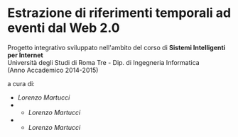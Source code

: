 # Estrazione di riferimenti temporali ad eventi dal Web 2.0

Progetto integrativo sviluppato nell'ambito del corso di <b>Sistemi Intelligenti per Internet</b> <br>
Università degli Studi di Roma Tre - Dip. di Ingegneria Informatica <br>
(Anno Accademico 2014-2015)

a cura di:<br>
- <i>Lorenzo Martucci</i>
- - <i>Lorenzo Martucci</i>
- - <i>Lorenzo Martucci</i>
